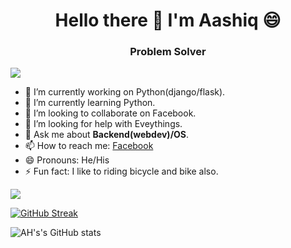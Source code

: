 <h1 align="center">
Hello there 👋 I'm Aashiq 😄
</h1>
<h3 align="center">
Problem Solver
</h3>

<img src="https://komarev.com/ghpvc/?username=AH-Aasiq&label=Profile%20views&color=0e75b6&style=flat">							 

- 🔭 I’m currently working on Python(django/flask).
- 🌱 I’m currently learning Python.
- 👯 I’m looking to collaborate on Facebook.
- 🤔 I’m looking for help with Eveythings.
- 💬 Ask me about **Backend(webdev)/OS**.
- 📫 How to reach me: [Facebook](https://www.facebook.com/alachi.asiek)
- 😄 Pronouns: He/His
- ⚡ Fun fact: I like to riding bicycle and bike also.


<img src="https://github-readme-stats.vercel.app/api/top-langs?username=AH-Aashiq&show_icons=true&locale=en&layout=compact">

[![GitHub Streak](http://github-readme-streak-stats.herokuapp.com?user=AH-Aashiq&theme=tokyonight&hide_border=true&date_format=%5BY%20%5DM%20j)](https://git.io/streak-stats)

![AH's's GitHub stats](https://github-readme-stats.vercel.app/api?username=AH-Aashiq&show_icons=true&theme=radical)
